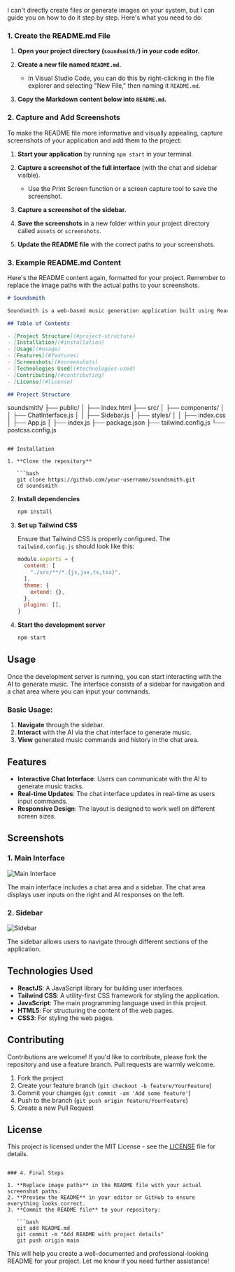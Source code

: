 I can't directly create files or generate images on your system, but I can guide you on how to do it step by step. Here's what you need to do:

### 1. Create the README.md File

1. **Open your project directory (`soundsmith/`) in your code editor.**
2. **Create a new file named `README.md`.**

   - In Visual Studio Code, you can do this by right-clicking in the file explorer and selecting "New File," then naming it `README.md`.

3. **Copy the Markdown content below into `README.md`.**

### 2. Capture and Add Screenshots

To make the README file more informative and visually appealing, capture screenshots of your application and add them to the project:

1. **Start your application** by running `npm start` in your terminal.
2. **Capture a screenshot of the full interface** (with the chat and sidebar visible).

   - Use the Print Screen function or a screen capture tool to save the screenshot.

3. **Capture a screenshot of the sidebar.**
4. **Save the screenshots** in a new folder within your project directory called `assets` or `screenshots`.
5. **Update the README file** with the correct paths to your screenshots.

### 3. Example README.md Content

Here's the README content again, formatted for your project. Remember to replace the image paths with the actual paths to your screenshots.

```markdown
# Soundsmith

Soundsmith is a web-based music generation application built using ReactJS and Tailwind CSS. The user interface is inspired by the layout of ChatGPT, featuring a simple and intuitive design that allows users to interact with the AI to generate music.

## Table of Contents

- [Project Structure](#project-structure)
- [Installation](#installation)
- [Usage](#usage)
- [Features](#features)
- [Screenshots](#screenshots)
- [Technologies Used](#technologies-used)
- [Contributing](#contributing)
- [License](#license)

## Project Structure

```
soundsmith/
├── public/
│   ├── index.html
├── src/
│   ├── components/
│   │   ├── ChatInterface.js
│   │   ├── Sidebar.js
│   ├── styles/
│   │   ├── index.css
│   ├── App.js
│   ├── index.js
├── package.json
├── tailwind.config.js
└── postcss.config.js
```

## Installation

1. **Clone the repository**

   ```bash
   git clone https://github.com/your-username/soundsmith.git
   cd soundsmith
   ```

2. **Install dependencies**

   ```bash
   npm install
   ```

3. **Set up Tailwind CSS**

   Ensure that Tailwind CSS is properly configured. The `tailwind.config.js` should look like this:

   ```javascript
   module.exports = {
     content: [
       "./src/**/*.{js,jsx,ts,tsx}",
     ],
     theme: {
       extend: {},
     },
     plugins: [],
   }
   ```

4. **Start the development server**

   ```bash
   npm start
   ```

## Usage

Once the development server is running, you can start interacting with the AI to generate music. The interface consists of a sidebar for navigation and a chat area where you can input your commands.

### Basic Usage:

1. **Navigate** through the sidebar.
2. **Interact** with the AI via the chat interface to generate music.
3. **View** generated music commands and history in the chat area.

## Features

- **Interactive Chat Interface**: Users can communicate with the AI to generate music tracks.
- **Real-time Updates**: The chat interface updates in real-time as users input commands.
- **Responsive Design**: The layout is designed to work well on different screen sizes.

## Screenshots

### 1. Main Interface

![Main Interface](./assets/screenshot1.png)

The main interface includes a chat area and a sidebar. The chat area displays user inputs on the right and AI responses on the left.

### 2. Sidebar

![Sidebar](./assets/screenshot2.png)

The sidebar allows users to navigate through different sections of the application.

## Technologies Used

- **ReactJS**: A JavaScript library for building user interfaces.
- **Tailwind CSS**: A utility-first CSS framework for styling the application.
- **JavaScript**: The main programming language used in this project.
- **HTML5**: For structuring the content of the web pages.
- **CSS3**: For styling the web pages.

## Contributing

Contributions are welcome! If you'd like to contribute, please fork the repository and use a feature branch. Pull requests are warmly welcome.

1. Fork the project
2. Create your feature branch (`git checkout -b feature/YourFeature`)
3. Commit your changes (`git commit -am 'Add some feature'`)
4. Push to the branch (`git push origin feature/YourFeature`)
5. Create a new Pull Request

## License

This project is licensed under the MIT License - see the [LICENSE](LICENSE) file for details.
```

### 4. Final Steps

1. **Replace image paths** in the README file with your actual screenshot paths.
2. **Preview the README** in your editor or GitHub to ensure everything looks correct.
3. **Commit the README file** to your repository:

   ```bash
   git add README.md
   git commit -m "Add README with project details"
   git push origin main
   ```

This will help you create a well-documented and professional-looking README for your project. Let me know if you need further assistance!
